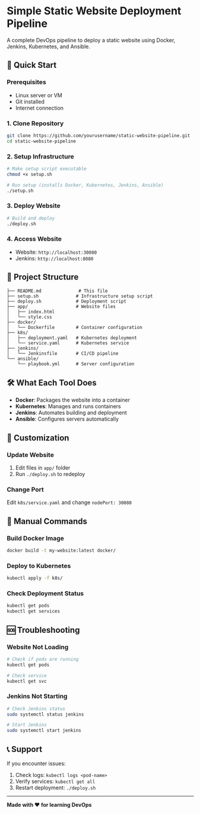 # Simple Static Website Deployment Pipeline

A complete DevOps pipeline to deploy a static website using Docker, Jenkins, Kubernetes, and Ansible.

## 🚀 Quick Start

### Prerequisites
- Linux server or VM
- Git installed
- Internet connection

### 1. Clone Repository
```bash
git clone https://github.com/yourusername/static-website-pipeline.git
cd static-website-pipeline
```

### 2. Setup Infrastructure
```bash
# Make setup script executable
chmod +x setup.sh

# Run setup (installs Docker, Kubernetes, Jenkins, Ansible)
./setup.sh
```

### 3. Deploy Website
```bash
# Build and deploy
./deploy.sh
```

### 4. Access Website
- Website: `http://localhost:30080`
- Jenkins: `http://localhost:8080`

## 📁 Project Structure
```
├── README.md              # This file
├── setup.sh              # Infrastructure setup script
├── deploy.sh             # Deployment script
├── app/                  # Website files
│   ├── index.html
│   └── style.css
├── docker/
│   └── Dockerfile        # Container configuration
├── k8s/
│   ├── deployment.yaml   # Kubernetes deployment
│   └── service.yaml      # Kubernetes service
├── jenkins/
│   └── Jenkinsfile       # CI/CD pipeline
└── ansible/
    └── playbook.yml      # Server configuration
```

## 🛠️ What Each Tool Does

- **Docker**: Packages the website into a container
- **Kubernetes**: Manages and runs containers
- **Jenkins**: Automates building and deployment
- **Ansible**: Configures servers automatically

## 🔧 Customization

### Update Website
1. Edit files in `app/` folder
2. Run `./deploy.sh` to redeploy

### Change Port
Edit `k8s/service.yaml` and change `nodePort: 30080`

## 📝 Manual Commands

### Build Docker Image
```bash
docker build -t my-website:latest docker/
```

### Deploy to Kubernetes
```bash
kubectl apply -f k8s/
```

### Check Deployment Status
```bash
kubectl get pods
kubectl get services
```

## 🆘 Troubleshooting

### Website Not Loading
```bash
# Check if pods are running
kubectl get pods

# Check service
kubectl get svc
```

### Jenkins Not Starting
```bash
# Check Jenkins status
sudo systemctl status jenkins

# Start Jenkins
sudo systemctl start jenkins
```

## 📞 Support
If you encounter issues:
1. Check logs: `kubectl logs <pod-name>`
2. Verify services: `kubectl get all`
3. Restart deployment: `./deploy.sh`

---
**Made with ❤️ for learning DevOps**
